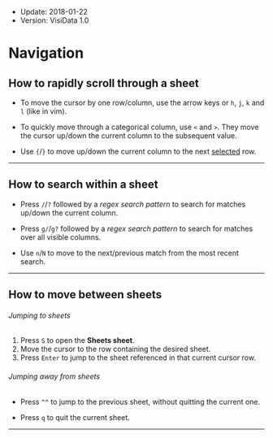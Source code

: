 - Update: 2018-01-22
- Version: VisiData 1.0

# Navigation

## How to rapidly scroll through a sheet

- To move the cursor by one row/column, use the arrow keys or `h`, `j`, `k` and `l` (like in vim).

- To quickly move through a categorical column, use `<` and `>`. They move the cursor up/down the current column to the subsequent value.

- Use `{`/`}` to move up/down the current column to the next [selected](/docs/rows#subset) row.

---

## How to search within a sheet

- Press `/`/`?` followed by a *regex search pattern* to search for matches up/down the current column.

- Press `g/`/`g?` followed by a *regex search pattern* to search for matches over all visible columns.

- Use `n`/`N` to move to the next/previous match from the most recent search.

---

## How to move between sheets

###### Jumping to sheets

1. Press `S` to open the **Sheets sheet**.
2. Move the cursor to the row containing the desired sheet.
3. Press `Enter` to jump to the sheet referenced in that current cursor row.

###### Jumping away from sheets

- Press `^^` to jump to the previous sheet, without quitting the current one.

- Press `q` to quit the current sheet.

---
